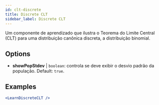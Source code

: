 ```yaml
---
id: clt-discrete
title: Discrete CLT
sidebar_label: Discrete CLT
---
```


Um componente de aprendizado que ilustra o Teorema do Limite Central (CLT) para uma distribuição canônica discreta, a distribuição binomial.

## Options

* __showPopStdev__ | `boolean`: controla se deve exibir o desvio padrão da população. Default: `true`.


## Examples

```jsx live
<LearnDiscreteCLT />
```

